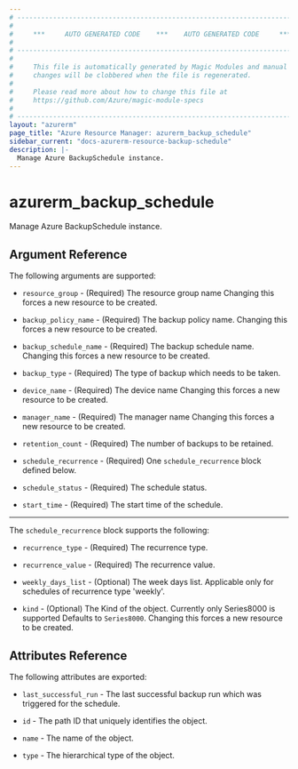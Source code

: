 ```yaml
---
# ----------------------------------------------------------------------------
#
#     ***     AUTO GENERATED CODE    ***    AUTO GENERATED CODE     ***
#
# ----------------------------------------------------------------------------
#
#     This file is automatically generated by Magic Modules and manual
#     changes will be clobbered when the file is regenerated.
#
#     Please read more about how to change this file at
#     https://github.com/Azure/magic-module-specs
#
# ----------------------------------------------------------------------------
layout: "azurerm"
page_title: "Azure Resource Manager: azurerm_backup_schedule"
sidebar_current: "docs-azurerm-resource-backup-schedule"
description: |-
  Manage Azure BackupSchedule instance.
---
```


# azurerm_backup_schedule

Manage Azure BackupSchedule instance.


## Argument Reference

The following arguments are supported:

* `resource_group` - (Required) The resource group name Changing this forces a new resource to be created.

* `backup_policy_name` - (Required) The backup policy name. Changing this forces a new resource to be created.

* `backup_schedule_name` - (Required) The backup schedule name. Changing this forces a new resource to be created.

* `backup_type` - (Required) The type of backup which needs to be taken.

* `device_name` - (Required) The device name Changing this forces a new resource to be created.

* `manager_name` - (Required) The manager name Changing this forces a new resource to be created.

* `retention_count` - (Required) The number of backups to be retained.

* `schedule_recurrence` - (Required) One `schedule_recurrence` block defined below.

* `schedule_status` - (Required) The schedule status.

* `start_time` - (Required) The start time of the schedule.

---

The `schedule_recurrence` block supports the following:

* `recurrence_type` - (Required) The recurrence type.

* `recurrence_value` - (Required) The recurrence value.

* `weekly_days_list` - (Optional) The week days list. Applicable only for schedules of recurrence type 'weekly'.

* `kind` - (Optional) The Kind of the object. Currently only Series8000 is supported Defaults to `Series8000`. Changing this forces a new resource to be created.

## Attributes Reference

The following attributes are exported:

* `last_successful_run` - The last successful backup run which was triggered for the schedule.

* `id` - The path ID that uniquely identifies the object.

* `name` - The name of the object.

* `type` - The hierarchical type of the object.
